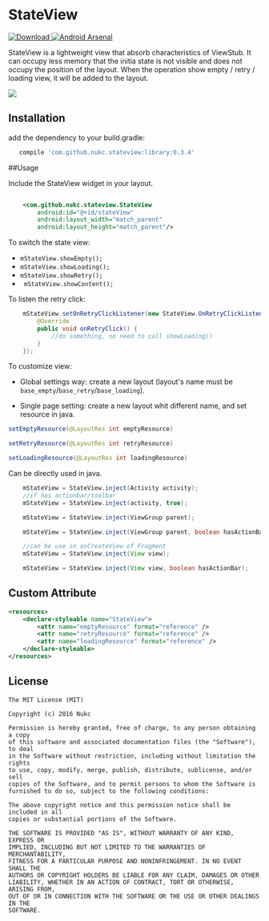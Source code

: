 # StateView

[ ![Download](https://api.bintray.com/packages/nukc/maven/StateView/images/download.svg) ](https://bintray.com/nukc/maven/StateView/_latestVersion)
[![Android Arsenal](https://img.shields.io/badge/Android%20Arsenal-StateView-green.svg?style=true)](https://android-arsenal.com/details/1/4255)

StateView is a lightweight view that absorb characteristics of ViewStub. It can occupy less memory that the initia state is not visible and does not occupy the position of the layout. When the operation show empty / retry / loading view,
it will be added to the layout.

<img src="https://raw.githubusercontent.com/nukc/stateview/master/art/custom.gif">

## Installation

add the dependency to your build.gradle:

```groovy
   compile 'com.github.nukc.stateview:library:0.3.4'
```

##Usage

Include the StateView widget in your layout.

```xml

    <com.github.nukc.stateview.StateView
        android:id="@+id/stateView"
        android:layout_width="match_parent"
        android:layout_height="match_parent"/>

```

To switch the state view:

- ```mStateView.showEmpty();```
- ```mStateView.showLoading();```
- ```mStateView.showRetry();```
- ``` mStateView.showContent();```

To listen the retry click:

```java
    mStateView.setOnRetryClickListener(new StateView.OnRetryClickListener() {
        @Override
        public void onRetryClick() {
            //do something, no need to call showLoading()
        }
    });
```

To customize view:

- Global settings way: create a new layout (layout's name must be ```base_empty```/```base_retry```/```base_loading```).

- Single page setting: create a new layout whit different name, and set resource in java.

```java
setEmptyResource(@LayoutRes int emptyResource)

setRetryResource(@LayoutRes int retryResource)

setLoadingResource(@LayoutRes int loadingResource)
```


Can be directly used in java.

```java
    mStateView = StateView.inject(Activity activity);
    //if has actionbar/toolbar
    mStateView = StateView.inject(activity, true);
```

```java
    mStateView = StateView.inject(ViewGroup parent);

    mStateView = StateView.inject(ViewGroup parent, boolean hasActionBar);
```

```java
    //can be use in onCreateView of Fragment
    mStateView = StateView.inject(View view);

    mStateView = StateView.inject(View view, boolean hasActionBar);
```

## Custom Attribute

```xml
<resources>
    <declare-styleable name="StateView">
        <attr name="emptyResource" format="reference" />
        <attr name="retryResource" format="reference" />
        <attr name="loadingResource" format="reference" />
    </declare-styleable>
</resources>
```


## License

    The MIT License (MIT)

    Copyright (c) 2016 Nukc

    Permission is hereby granted, free of charge, to any person obtaining a copy
    of this software and associated documentation files (the "Software"), to deal
    in the Software without restriction, including without limitation the rights
    to use, copy, modify, merge, publish, distribute, sublicense, and/or sell
    copies of the Software, and to permit persons to whom the Software is
    furnished to do so, subject to the following conditions:

    The above copyright notice and this permission notice shall be included in all
    copies or substantial portions of the Software.

    THE SOFTWARE IS PROVIDED "AS IS", WITHOUT WARRANTY OF ANY KIND, EXPRESS OR
    IMPLIED, INCLUDING BUT NOT LIMITED TO THE WARRANTIES OF MERCHANTABILITY,
    FITNESS FOR A PARTICULAR PURPOSE AND NONINFRINGEMENT. IN NO EVENT SHALL THE
    AUTHORS OR COPYRIGHT HOLDERS BE LIABLE FOR ANY CLAIM, DAMAGES OR OTHER
    LIABILITY, WHETHER IN AN ACTION OF CONTRACT, TORT OR OTHERWISE, ARISING FROM,
    OUT OF OR IN CONNECTION WITH THE SOFTWARE OR THE USE OR OTHER DEALINGS IN THE
    SOFTWARE.